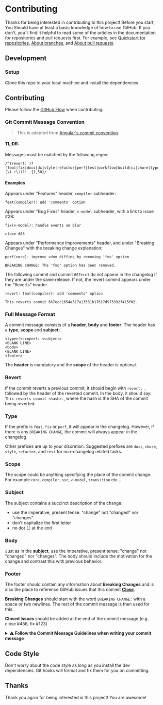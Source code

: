 # Contributing

Thanks for being interested in contributing to this project! Before you start, You Should have at least a basic knowledge of how to use
GitHub. If
you don't, you'll find it helpful to read some of the articles in the documentation for repositories and pull requests
first. For example,
see [Quickstart for repositories](https://docs.github.com/en/repositories/creating-and-managing-repositories/quickstart-for-repositories), [About branches](https://docs.github.com/en/pull-requests/collaborating-with-pull-requests/proposing-changes-to-your-work-with-pull-requests/about-branches),
and [About pull requests](https://docs.github.com/en/pull-requests/collaborating-with-pull-requests/proposing-changes-to-your-work-with-pull-requests/about-pull-requests).

## Development

### Setup

Clone this repo to your local machine and install the dependencies.

## Contributing

Please follow the [GitHub Flow](https://guides.github.com/introduction/flow/) when contributing.

### Git Commit Message Convention

> This is adapted from [Angular's commit convention](https://github.com/conventional-changelog/conventional-changelog/tree/master/packages/conventional-changelog-angular).

#### TL;DR:

Messages must be matched by the following regex:

```regexp
/^(revert: )?(feat|fix|docs|dx|style|refactor|perf|test|workflow|build|ci|chore|types|wip)(\(.+\))?: .{1,50}/
```

#### Examples

Appears under "Features" header, `compiler` subheader:

```
feat(compiler): add 'comments' option
```

Appears under "Bug Fixes" header, `v-model` subheader, with a link to issue #28:

```
fix(v-model): handle events on blur

close #28
```

Appears under "Performance Improvements" header, and under "Breaking Changes" with the breaking change explanation:

```
perf(core): improve vdom diffing by removing 'foo' option

BREAKING CHANGE: The 'foo' option has been removed.
```

The following commit and commit `667ecc1` do not appear in the changelog if they are under the same release. If not, the
revert commit appears under the "Reverts" header.

```
revert: feat(compiler): add 'comments' option

This reverts commit 667ecc1654a317a13331b17617d973392f415f02.
```

### Full Message Format

A commit message consists of a **header**, **body** and **footer**. The header has a **type**, **scope** and **subject**:

```
<type>(<scope>): <subject>
<BLANK LINE>
<body>
<BLANK LINE>
<footer>
```

The **header** is mandatory and the **scope** of the header is optional.

### Revert

If the commit reverts a previous commit, it should begin with `revert: `, followed by the header of the reverted commit.
In the body, it should say: `This reverts commit <hash>.`, where the hash is the SHA of the commit being reverted.

### Type

If the prefix is `feat`, `fix` or `perf`, it will appear in the changelog. However, if there is any `BREAKING CHANGE`, the commit will always appear in the changelog.

Other prefixes are up to your discretion. Suggested prefixes are `docs`, `chore`, `style`, `refactor`, and `test` for
non-changelog related tasks.

### Scope

The scope could be anything specifying the place of the commit change. For example `core`, `compiler`, `ssr`, `v-model`, `transition` etc...

### Subject

The subject contains a succinct description of the change:

- use the imperative, present tense: "change" not "changed" nor "changes"
- don't capitalize the first letter
- no dot (.) at the end

### Body

Just as in the **subject**, use the imperative, present tense: "change" not "changed" nor "changes".
The body should include the motivation for the change and contrast this with previous behavior.

### Footer

The footer should contain any information about **Breaking Changes** and is also the place to
reference GitHub issues that this commit [**Close**](https://docs.github.com/en/issues/tracking-your-work-with-issues/using-issues/linking-a-pull-request-to-an-issue#linking-a-pull-request-to-an-issue-using-a-keyword).

**Breaking Changes** should start with the word `BREAKING CHANGE:` with a space or two newlines. The rest of the commit
message is then used for this.

**Closed Issues** should be added at the end of the commit message (e.g. close #456, fix #123)

<details>
<summary><strong>⚠️ Follow the Commit Message Guidelines when writing your commit message</strong></summary>
<br>

> **Warning**: Follow the Commit Message Guidelines when writing your commit message
>
> we only accept commit message in the format of `<type>(<scope>): <subject>`. please refer to [Conventional Commits](https://github.com/conventional-commits/conventionalcommits.org) for more details.

</details>

## Code Style

Don't worry about the code style as long as you install the dev dependencies. Git hooks will format and fix them for you
on committing.

## Thanks

Thank you again for being interested in this project! You are awesome!
